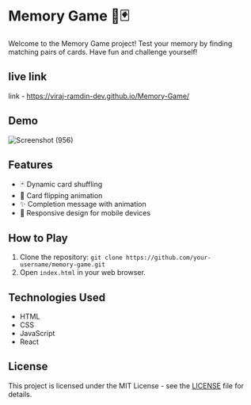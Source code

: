 # Memory Game 🧠🃏

Welcome to the Memory Game project! Test your memory by finding matching pairs of cards. Have fun and challenge yourself!

## live link
link - https://viraj-ramdin-dev.github.io/Memory-Game/

## Demo
![Screenshot (956)](https://github.com/viraj-ramdin-dev/Memory-Game/assets/71839277/a070e4bc-77fc-4f42-9b9a-a27d9d136639)

## Features

- 🃏 Dynamic card shuffling
- 🔄 Card flipping animation
- ✨ Completion message with animation
- 📱 Responsive design for mobile devices

## How to Play

1. Clone the repository: `git clone https://github.com/your-username/memory-game.git`
2. Open `index.html` in your web browser.

## Technologies Used

- HTML
- CSS
- JavaScript
- React

## License

This project is licensed under the MIT License - see the [LICENSE](LICENSE) file for details.

